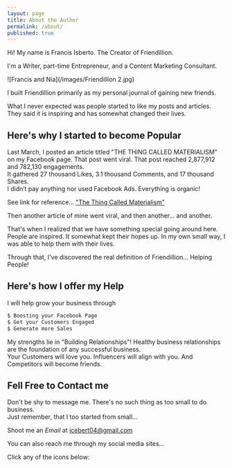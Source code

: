 ```yaml
---
layout: page
title: About the Author
permalink: /about/
published: true
---
```


Hi! My name is Francis Isberto. The Creator of Friendillion.

I'm a Writer, part-time Entrepreneur, and a Content Marketing Consultant. 


![Francis and Nia](/images/Friendillion 2.jpg)  

I built Friendillion primarily as my personal journal of gaining new friends. 

What I never expected was people started to like my posts and articles. They said it is inspiring and has somewhat changed their lives. 


## Here's why I started to become Popular 

Last March, I posted an article titled "THE THING CALLED MATERIALISM" on my Facebook page. That post went viral. 
That post reached 2,877,912 and 782,130 engagements.   
It gathered 27 thousand Likes, 3.1 thousand Comments, and 17 thousand Shares.   
I didn’t pay anything nor used Facebook Ads. Everything is organic!

See link for reference...
["The Thing Called Materialism"](https://www.facebook.com/friendillion/posts/624066881378707?__tn__=K-R)

Then another article of mine went viral, and then another... and another.

That's when I realized that we have something special going around here.   
People are inspired. It somewhat kept their hopes up. In my own small way, I was able to help them with their lives.

Through that, I've discovered the real definition of Friendillion... Helping People!


## Here's how I offer my Help

I will help grow your business through

```sh
$ Boosting your Facebook Page
$ Get your Customers Engaged
$ Generate more Sales
```

     
My strengths lie in "Building Relationships"! Healthy business relationships are the foundation of any successful business.   
Your Customers will love you. Influencers will align with you. And Competitors will become friends.



## Fell Free to Contact me

Don't be shy to message me. There's no such thing as too small to do business.   
Just remember, that I too started from small...


Shoot me an _Email_ at [icebert04@gmail.com](mailto:icebert04@gmail.com)

You can also reach me through my social media sites...  

Click any of the icons below:
